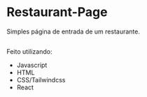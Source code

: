 # Restaurant-Page
Simples página de entrada de um restaurante.

##

Feito utilizando:
- Javascript
- HTML
- CSS/Tailwindcss
- React
